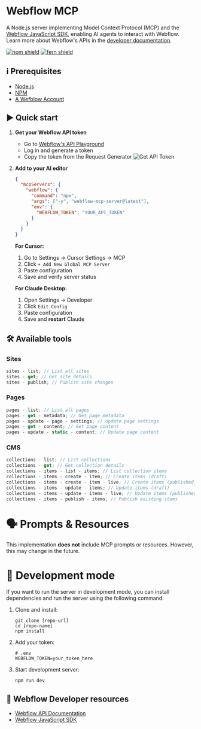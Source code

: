 # Webflow MCP

A Node.js server implementing Model Context Protocol (MCP) and the [Webflow JavaScript SDK](https://github.com/webflow/js-webflow-api), enabling AI agents to interact with Webflow. Learn more about Webflow's APIs in the [developer documentation](https://developers.webflow.com/data/reference).

[![npm shield](https://img.shields.io/npm/v/webflow-mcp-server)](https://www.npmjs.com/package/webflow-mcp-server)
[![fern shield](https://img.shields.io/badge/%F0%9F%8C%BF-Built%20with%20Fern-brightgreen)](https://buildwithfern.com/?utm_source=github&utm_medium=github&utm_campaign=readme&utm_source=https%3A%2F%2Fgithub.com%2Fwebflow%2Fmcp-server)

## ℹ Prerequisites

- [Node.js](https://docs.npmjs.com/downloading-and-installing-node-js-and-npm)
- [NPM](https://docs.npmjs.com/downloading-and-installing-node-js-and-npm)
- [A Wefblow Account](https://webflow.com/signup)

## ▶️ Quick start

1. **Get your Webflow API token**

   - Go to [Webflow's API Playground](https://developers.webflow.com/data/reference/token/authorized-by)
   - Log in and generate a token
   - Copy the token from the Request Generator
     ![Get API Token](https://prod.ferndocs.com/_next/image?url=https%3A%2F%2Ffiles.buildwithfern.com%2Fwebflow-preview-6a549203-c0da-4038-8adf-1dbed286cb83.docs.buildwithfern.com%2F2025-03-28T17%3A56%3A04.435Z%2Fassets%2Fimages%2Fapi-key-playground.png&w=3840&q=75)

2. **Add to your AI editor**

   ```json
   {
     "mcpServers": {
       "webflow": {
         "command": "npx",
         "args": ["-y", "webflow-mcp-server@latest"],
         "env": {
           "WEBFLOW_TOKEN": "YOUR_API_TOKEN"
         }
       }
     }
   }
   ```

   **For Cursor:**

   1. Go to Settings → Cursor Settings → MCP
   2. Click `+ Add New Global MCP Server`
   3. Paste configuration
   4. Save and verify server status

   **For Claude Desktop:**

   1. Open Settings → Developer
   2. Click `Edit Config`
   3. Paste configuration
   4. Save and **restart** Claude

## 🛠️ Available tools

### Sites

```ts
sites - list; // List all sites
sites - get; // Get site details
sites - publish; // Publish site changes
```

### Pages

```ts
pages - list; // List all pages
pages - get - metadata; // Get page metadata
pages - update - page - settings; // Update page settings
pages - get - content; // Get page content
pages - update - static - content; // Update page content
```

### CMS

```ts
collections - list; // List collections
collections - get; // Get collection details
collections - items - list - items; // List collection items
collections - items - create - item; // Create items (draft)
collections - items - create - item - live; // Create items (published)
collections - items - update - items; // Update items (draft)
collections - items - update - items - live; // Update items (published)
collections - items - publish - items; // Publish existing items
```

# 🗣️ Prompts & Resources

This implementation **does not** include MCP prompts or resources. However, this may change in the future.

# 🚧 Development mode

If you want to run the server in development mode, you can install dependencies and run the server using the following command:

1. Clone and install:

   ```shell
   git clone [repo-url]
   cd [repo-name]
   npm install
   ```

2. Add your token:

   ```shell
   # .env
   WEBFLOW_TOKEN=your_token_here
   ```

3. Start development server:
   ```shell
   npm run dev
   ```

## 📄 Webflow Developer resources

- [Webflow API Documentation](https://developers.webflow.com/data/reference)
- [Webflow JavaScript SDK](https://github.com/webflow/js-webflow-api)
